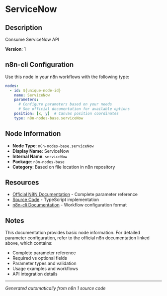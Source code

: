 # ServiceNow

## Description

Consume ServiceNow API

**Version**: 1

## n8n-cli Configuration

Use this node in your n8n workflows with the following type:

```yaml
nodes:
  - id: ${unique-node-id}
    name: ServiceNow
    parameters:
      # Configure parameters based on your needs
      # See official documentation for available options
    position: [x, y]  # Canvas position coordinates
    type: n8n-nodes-base.serviceNow
```

## Node Information

- **Node Type**: `n8n-nodes-base.serviceNow`
- **Display Name**: ServiceNow
- **Internal Name**: `serviceNow`
- **Package**: `n8n-nodes-base`
- **Category**: Based on file location in n8n repository

## Resources

- [Official N8N Documentation](https://docs.n8n.io/integrations/builtin/app-nodes/n8n-nodes-base.servicenow/) - Complete parameter reference
- [Source Code](https://github.com/n8n-io/n8n/blob/master/packages/nodes-base/nodes/ServiceNow/ServiceNow.node.ts) - TypeScript implementation
- [n8n-cli Documentation](https://github.com/edenreich/n8n-cli) - Workflow configuration format

## Notes

This documentation provides basic node information. For detailed parameter configuration, 
refer to the official n8n documentation linked above, which contains:

- Complete parameter reference
- Required vs optional fields
- Parameter types and validation
- Usage examples and workflows
- API integration details

---
*Generated automatically from n8n 1 source code*
